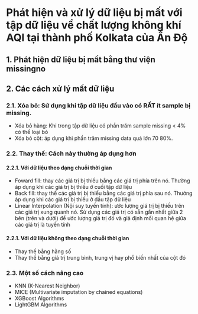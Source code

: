 # Phát hiện và xử lý dữ liệu bị mất với tập dữ liệu về chất lượng không khí AQI tại thành phố Kolkata của Ấn Độ
## 1. Phát hiện dữ liệu bị mất bằng thư viện missingno
## 2. Các cách xử lý mất dữ liệu
### 2.1. Xóa bỏ: Sử dụng khi tập dữ liệu đầu vào có RẤT ít sample bị missing. 
* Xóa bỏ hàng: Khi trong tập dữ liệu có phần trăm sample missing < 4% có thể loại bỏ
* Xóa bỏ cột: áp dụng khi phần trăm missing data quá lớn 70 80%.
### 2.2. Thay thế: Cách này thường áp dụng hơn
#### 2.2.1. Với dữ liệu theo dạng chuỗi thời gian
* Foward fill: thay các giá trị bị thiếu bằng các giá trị phía trên nó. Thường áp dụng khi các giá trị bị thiếu ở cuối tập dữ liệu
* Back fill: thay thế các giá trị bị thiếu bằng các giá trị phía sau nó. Thường áp dụng khi các giá trị bị thiếu ở đầu tập dữ liệu
* Linear Interpolation (Nội suy tuyến tính): ước lượng giá trị bị thiếu trên các giá trị xung quanh nó. Sử dụng các giá trị có sẵn gần nhất giữa 2 bên (trên và dưới) để ước lượng giá trị đó và giả định mối quan hệ giữa các giá trị là tuyến tính
#### 2.2.1. Với dữ liệu không theo dạng chuỗi thời gian  
* Thay thế bằng hằng số
* Thay thế bằng giá trị trung bình, trung vị hay phổ biến nhất của cột đó
### 2.3. Một số cách nâng cao
* KNN (K-Nearest Neighbor)
* MICE (Multivariate imputation by chained equations)
* XGBoost Algorithms
* LightGBM Algorithms
